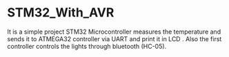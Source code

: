 # STM32_With_AVR
It is a simple project STM32 Microcontroller measures the temperature and sends it to ATMEGA32 controller via UART and  print it in LCD . Also the first controller controls the lights through bluetooth (HC-05).
